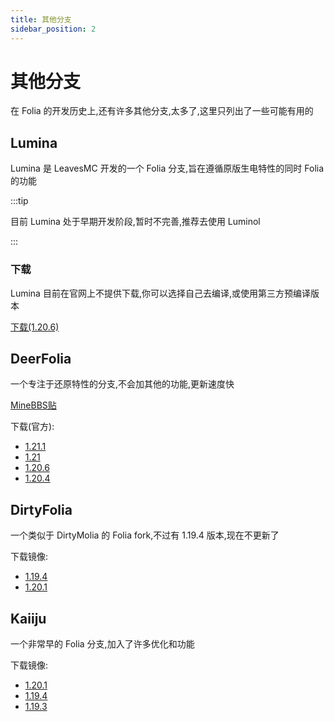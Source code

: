 ```yaml
---
title: 其他分支
sidebar_position: 2
---
```


# 其他分支

在 Folia 的开发历史上,还有许多其他分支,太多了,这里只列出了一些可能有用的

## Lumina

Lumina 是 LeavesMC 开发的一个 Folia 分支,旨在遵循原版生电特性的同时 Folia 的功能

:::tip

目前 Lumina 处于早期开发阶段,暂时不完善,推荐去使用 Luminol

:::

### 下载

Lumina 目前在官网上不提供下载,你可以选择自己去编译,或使用第三方预编译版本

[下载(1.20.6)](https://vip.123pan.cn/1821558579/Lingyi/aaa/lumina/Lumina-1.20.6-mcres.jar)


## DeerFolia

一个专注于还原特性的分支,不会加其他的功能,更新速度快

[MineBBS贴](https://www.minebbs.com/resources/deerfolia-mc-folia.7931/)

下载(官方):

* [1.21.1](https://ssl.lunadeer.cn:14446/zhangyuheng/DeerFolia/releases/download/1.21.1-83e1fe4/DeerFolia-1.21.1-83e1fe4.jar)
* [1.21](https://ssl.lunadeer.cn:14446/zhangyuheng/DeerFolia/releases/download/1.21-75ed34d/DeerFolia-1.21-75ed34d.jar)
* [1.20.6](https://ssl.lunadeer.cn:14446/zhangyuheng/DeerFolia/releases/download/1.20.6-85d30a2/DeerFolia-paperclip-1.20.6-R0.1-SNAPSHOT-mojmap.jar)
* [1.20.4](https://ssl.lunadeer.cn:14446/zhangyuheng/DeerFolia/releases/download/1.20.4-2615826/DeerFolia-paperclip-1.20.4-R0.1-SNAPSHOT-reobf.jar)

## DirtyFolia

一个类似于 DirtyMolia 的 Folia fork,不过有 1.19.4 版本,现在不更新了

下载镜像:

* [1.19.4](https://vip.123pan.cn/1821558579/Lingyi/aaa/dirtyfolia/dirtyfolia-1.19.4-mcres.cn.jar)
* [1.20.1](https://vip.123pan.cn/1821558579/Lingyi/aaa/dirtyfolia/dirtyfolia-1.20.1-mcres.cn.jar)

## Kaiiju

一个非常早的 Folia 分支,加入了许多优化和功能

下载镜像:

* [1.20.1](https://vip.123pan.cn/1821558579/Lingyi/kaiiju-paperclip-1.20.1-R0.1-SNAPSHOT-reobf.jar)
* [1.19.4](https://dl.yizhan.wiki/plugins/kaiiju-paperclip-1.19.4-R0.1-SNAPSHOT-reobf.jar)
* [1.19.3](https://dl.yizhan.wiki/plugins/kaiiju-paperclip-1.19.3-R0.1-SNAPSHOT-reobf.jar)

